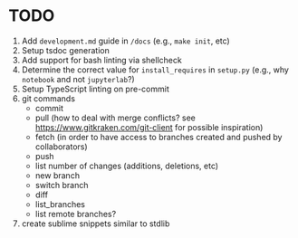 # TODO

1.  Add `development.md` guide in `/docs` (e.g., `make init`, etc)
2.  Setup tsdoc generation
3.  Add support for bash linting via shellcheck
4.  Determine the correct value for `install_requires` in `setup.py` (e.g., why `notebook` and not `jupyterlab`?)
5.  Setup TypeScript linting on pre-commit
6.  git commands
    -   commit
    -   pull (how to deal with merge conflicts? see https://www.gitkraken.com/git-client for possible inspiration)
    -   fetch (in order to have access to branches created and pushed by collaborators)
    -   push
    -   list number of changes (additions, deletions, etc)
    -   new branch
    -   switch branch
    -   diff
    -   list_branches
    -   list remote branches?
7.  create sublime snippets similar to stdlib
